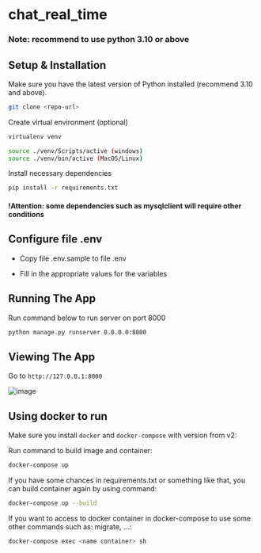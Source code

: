 # chat_real_time

### Note: recommend to use python 3.10 or above

## Setup & Installation

Make sure you have the latest version of Python installed (recommend 3.10 and above).

```bash
git clone <repo-url>
```

Create virtual environment (optional)

```bash
virtualenv venv
```

```bash
source ./venv/Scripts/active (windows)
source ./venv/bin/active (MacOS/Linux)
```

Install necessary dependencies

```bash
pip install -r requirements.txt
```
#### !Attention: some dependencies such as mysqlclient will require other conditions

## Configure file .env

- Copy file .env.sample to file .env

- Fill in the appropriate values for the variables

## Running The App

Run command below to run server on port 8000
```bash
python manage.py runserver 0.0.0.0:8000
```

## Viewing The App

Go to `http://127.0.0.1:8000`

![image](https://github.com/ThuanLee/Schat/assets/100220743/fe533670-9176-4f0a-adb1-fc855ce5c7f9)

## Using docker to run

Make sure you install `docker` and `docker-compose` with version from v2:

Run command to build image and container:
```bash
docker-compose up
```

If you have some chances in requirements.txt or something like that, you can build container again by using command:
```bash
docker-compose up --build
```

If you want to access to docker container in docker-compose to use some other commands such as: migrate, ...:
```bash
docker-compose exec <name container> sh
```
